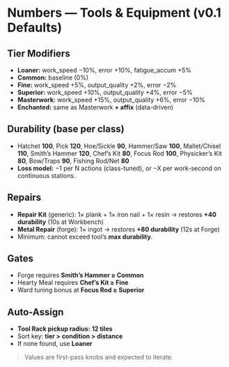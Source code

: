 # Numbers — Tools & Equipment (v0.1 Defaults)

## Tier Modifiers
- **Loaner:** work_speed −10%, error +10%, fatigue_accum +5%
- **Common:** baseline (0%)
- **Fine:** work_speed +5%, output_quality +2%, error −2%
- **Superior:** work_speed +10%, output_quality +4%, error −5%
- **Masterwork:** work_speed +15%, output_quality +6%, error −10%
- **Enchanted:** same as Masterwork **+ affix** (data-driven)

## Durability (base per class)
- Hatchet **100**, Pick **120**, Hoe/Sickle **90**, Hammer/Saw **100**, Mallet/Chisel **110**, Smith’s Hammer **120**, Chef’s Kit **80**, Focus Rod **100**, Physicker’s Kit **80**, Bow/Traps **90**, Fishing Rod/Net **80**
- **Loss model:** −1 per N actions (class-tuned), or −X per work-second on continuous stations.

## Repairs
- **Repair Kit** (generic): 1× plank + 1× iron nail + 1× resin → restores **+40 durability** (10s at Workbench)
- **Metal Repair** (forge): 1× ingot → restores **+80 durability** (12s at Forge)
- Minimum: cannot exceed tool’s **max durability**.

## Gates
- Forge requires **Smith’s Hammer ≥ Common**
- Hearty Meal requires **Chef’s Kit ≥ Fine**
- Ward tuning bonus at **Focus Rod ≥ Superior**

## Auto-Assign
- **Tool Rack pickup radius:** **12 tiles**
- Sort key: **tier > condition > distance**
- If none found, use **Loaner**

> Values are first-pass knobs and expected to iterate.
